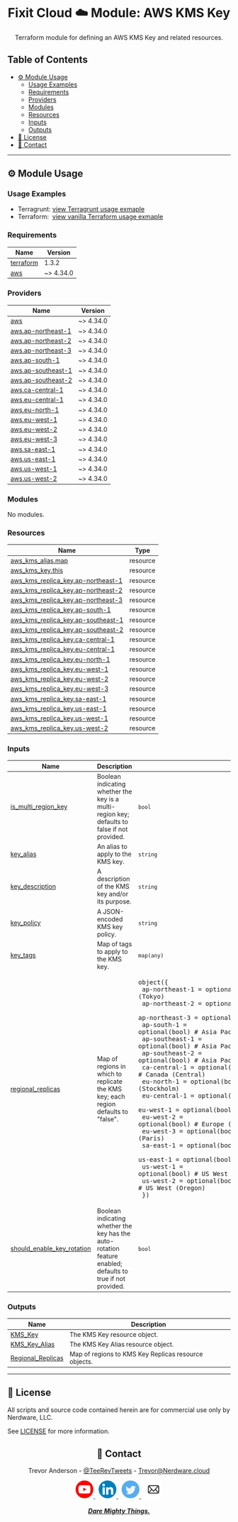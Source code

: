 <div align="center">
  <h1>Fixit Cloud ☁️ Module: AWS KMS Key</h1>

Terraform module for defining an AWS KMS Key and related resources.

</div>

<h2>Table of Contents</h2>

- [⚙️ Module Usage](#️-module-usage)
  - [Usage Examples](#usage-examples)
  - [Requirements](#requirements)
  - [Providers](#providers)
  - [Modules](#modules)
  - [Resources](#resources)
  - [Inputs](#inputs)
  - [Outputs](#outputs)
- [📝 License](#-license)
- [💬 Contact](#-contact)

<!-- BEGINNING OF PRE-COMMIT-TERRAFORM DOCS HOOK -->
<!-- prettier-ignore-start -->

---

## ⚙️ Module Usage

### Usage Examples

- Terragrunt: [view Terragrunt usage exmaple](examples/terragrunt.hcl)
- Terraform: &nbsp;[view vanilla Terraform usage exmaple](examples/terraform.tf)

### Requirements

| Name | Version |
|------|---------|
| <a name="requirement_terraform"></a> [terraform](#requirement\_terraform) | 1.3.2 |
| <a name="requirement_aws"></a> [aws](#requirement\_aws) | ~> 4.34.0 |

### Providers

| Name | Version |
|------|---------|
| <a name="provider_aws"></a> [aws](#provider\_aws) | ~> 4.34.0 |
| <a name="provider_aws.ap-northeast-1"></a> [aws.ap-northeast-1](#provider\_aws.ap-northeast-1) | ~> 4.34.0 |
| <a name="provider_aws.ap-northeast-2"></a> [aws.ap-northeast-2](#provider\_aws.ap-northeast-2) | ~> 4.34.0 |
| <a name="provider_aws.ap-northeast-3"></a> [aws.ap-northeast-3](#provider\_aws.ap-northeast-3) | ~> 4.34.0 |
| <a name="provider_aws.ap-south-1"></a> [aws.ap-south-1](#provider\_aws.ap-south-1) | ~> 4.34.0 |
| <a name="provider_aws.ap-southeast-1"></a> [aws.ap-southeast-1](#provider\_aws.ap-southeast-1) | ~> 4.34.0 |
| <a name="provider_aws.ap-southeast-2"></a> [aws.ap-southeast-2](#provider\_aws.ap-southeast-2) | ~> 4.34.0 |
| <a name="provider_aws.ca-central-1"></a> [aws.ca-central-1](#provider\_aws.ca-central-1) | ~> 4.34.0 |
| <a name="provider_aws.eu-central-1"></a> [aws.eu-central-1](#provider\_aws.eu-central-1) | ~> 4.34.0 |
| <a name="provider_aws.eu-north-1"></a> [aws.eu-north-1](#provider\_aws.eu-north-1) | ~> 4.34.0 |
| <a name="provider_aws.eu-west-1"></a> [aws.eu-west-1](#provider\_aws.eu-west-1) | ~> 4.34.0 |
| <a name="provider_aws.eu-west-2"></a> [aws.eu-west-2](#provider\_aws.eu-west-2) | ~> 4.34.0 |
| <a name="provider_aws.eu-west-3"></a> [aws.eu-west-3](#provider\_aws.eu-west-3) | ~> 4.34.0 |
| <a name="provider_aws.sa-east-1"></a> [aws.sa-east-1](#provider\_aws.sa-east-1) | ~> 4.34.0 |
| <a name="provider_aws.us-east-1"></a> [aws.us-east-1](#provider\_aws.us-east-1) | ~> 4.34.0 |
| <a name="provider_aws.us-west-1"></a> [aws.us-west-1](#provider\_aws.us-west-1) | ~> 4.34.0 |
| <a name="provider_aws.us-west-2"></a> [aws.us-west-2](#provider\_aws.us-west-2) | ~> 4.34.0 |

### Modules

No modules.

### Resources

| Name | Type |
|------|------|
| [aws_kms_alias.map](https://registry.terraform.io/providers/hashicorp/aws/latest/docs/resources/kms_alias) | resource |
| [aws_kms_key.this](https://registry.terraform.io/providers/hashicorp/aws/latest/docs/resources/kms_key) | resource |
| [aws_kms_replica_key.ap-northeast-1](https://registry.terraform.io/providers/hashicorp/aws/latest/docs/resources/kms_replica_key) | resource |
| [aws_kms_replica_key.ap-northeast-2](https://registry.terraform.io/providers/hashicorp/aws/latest/docs/resources/kms_replica_key) | resource |
| [aws_kms_replica_key.ap-northeast-3](https://registry.terraform.io/providers/hashicorp/aws/latest/docs/resources/kms_replica_key) | resource |
| [aws_kms_replica_key.ap-south-1](https://registry.terraform.io/providers/hashicorp/aws/latest/docs/resources/kms_replica_key) | resource |
| [aws_kms_replica_key.ap-southeast-1](https://registry.terraform.io/providers/hashicorp/aws/latest/docs/resources/kms_replica_key) | resource |
| [aws_kms_replica_key.ap-southeast-2](https://registry.terraform.io/providers/hashicorp/aws/latest/docs/resources/kms_replica_key) | resource |
| [aws_kms_replica_key.ca-central-1](https://registry.terraform.io/providers/hashicorp/aws/latest/docs/resources/kms_replica_key) | resource |
| [aws_kms_replica_key.eu-central-1](https://registry.terraform.io/providers/hashicorp/aws/latest/docs/resources/kms_replica_key) | resource |
| [aws_kms_replica_key.eu-north-1](https://registry.terraform.io/providers/hashicorp/aws/latest/docs/resources/kms_replica_key) | resource |
| [aws_kms_replica_key.eu-west-1](https://registry.terraform.io/providers/hashicorp/aws/latest/docs/resources/kms_replica_key) | resource |
| [aws_kms_replica_key.eu-west-2](https://registry.terraform.io/providers/hashicorp/aws/latest/docs/resources/kms_replica_key) | resource |
| [aws_kms_replica_key.eu-west-3](https://registry.terraform.io/providers/hashicorp/aws/latest/docs/resources/kms_replica_key) | resource |
| [aws_kms_replica_key.sa-east-1](https://registry.terraform.io/providers/hashicorp/aws/latest/docs/resources/kms_replica_key) | resource |
| [aws_kms_replica_key.us-east-1](https://registry.terraform.io/providers/hashicorp/aws/latest/docs/resources/kms_replica_key) | resource |
| [aws_kms_replica_key.us-west-1](https://registry.terraform.io/providers/hashicorp/aws/latest/docs/resources/kms_replica_key) | resource |
| [aws_kms_replica_key.us-west-2](https://registry.terraform.io/providers/hashicorp/aws/latest/docs/resources/kms_replica_key) | resource |

### Inputs

| Name | Description | Type | Default | Required |
|------|-------------|------|---------|:--------:|
| <a name="input_is_multi_region_key"></a> [is\_multi\_region\_key](#input\_is\_multi\_region\_key) | Boolean indicating whether the key is a multi-region key; defaults to<br>false if not provided. | `bool` | `false` | no |
| <a name="input_key_alias"></a> [key\_alias](#input\_key\_alias) | An alias to apply to the KMS key. | `string` | `null` | no |
| <a name="input_key_description"></a> [key\_description](#input\_key\_description) | A description of the KMS key and/or its purpose. | `string` | `null` | no |
| <a name="input_key_policy"></a> [key\_policy](#input\_key\_policy) | A JSON-encoded KMS key policy. | `string` | n/a | yes |
| <a name="input_key_tags"></a> [key\_tags](#input\_key\_tags) | Map of tags to apply to the KMS key. | `map(any)` | `null` | no |
| <a name="input_regional_replicas"></a> [regional\_replicas](#input\_regional\_replicas) | Map of regions in which to replicate the KMS key; each region defaults to "false". | <pre>object({<br>    ap-northeast-1 = optional(bool) # Asia Pacific (Tokyo)<br>    ap-northeast-2 = optional(bool) # Asia Pacific (Seoul)<br>    ap-northeast-3 = optional(bool) # Asia Pacific (Osaka)<br>    ap-south-1     = optional(bool) # Asia Pacific (Mumbai)<br>    ap-southeast-1 = optional(bool) # Asia Pacific (Singapore)<br>    ap-southeast-2 = optional(bool) # Asia Pacific (Sydney)<br>    ca-central-1   = optional(bool) # Canada (Central)<br>    eu-north-1     = optional(bool) # Europe (Stockholm)<br>    eu-central-1   = optional(bool) # Europe (Frankfurt)<br>    eu-west-1      = optional(bool) # Europe (Ireland)<br>    eu-west-2      = optional(bool) # Europe (London)<br>    eu-west-3      = optional(bool) # Europe (Paris)<br>    sa-east-1      = optional(bool) # South America (São Paulo)<br>    us-east-1      = optional(bool) # US East (N. Virginia)<br>    us-west-1      = optional(bool) # US West (N. California)<br>    us-west-2      = optional(bool) # US West (Oregon)<br>  })</pre> | `{}` | no |
| <a name="input_should_enable_key_rotation"></a> [should\_enable\_key\_rotation](#input\_should\_enable\_key\_rotation) | Boolean indicating whether the key has the auto-rotation feature enabled;<br>defaults to true if not provided. | `bool` | `true` | no |

### Outputs

| Name | Description |
|------|-------------|
| <a name="output_KMS_Key"></a> [KMS\_Key](#output\_KMS\_Key) | The KMS Key resource object. |
| <a name="output_KMS_Key_Alias"></a> [KMS\_Key\_Alias](#output\_KMS\_Key\_Alias) | The KMS Key Alias resource object. |
| <a name="output_Regional_Replicas"></a> [Regional\_Replicas](#output\_Regional\_Replicas) | Map of regions to KMS Key Replicas resource objects. |

---

## 📝 License

All scripts and source code contained herein are for commercial use only by Nerdware, LLC.

See [LICENSE](/LICENSE) for more information.

<div align="center" style="margin-top:30px;">

## 💬 Contact

Trevor Anderson - [@TeeRevTweets](https://twitter.com/teerevtweets) - [Trevor@Nerdware.cloud](mailto:trevor@nerdware.cloud)

<a href="https://www.youtube.com/channel/UCguSCK_j1obMVXvv-DUS3ng">
<img src="../.github/assets/YouTube_icon_circle.svg" height="40" />
</a>
&nbsp;
<a href="https://www.linkedin.com/in/meet-trevor-anderson/">
<img src="../.github/assets/LinkedIn_icon_circle.svg" height="40" />
</a>
&nbsp;
<a href="https://twitter.com/TeeRevTweets">
<img src="../.github/assets/Twitter_icon_circle.svg" height="40" />
</a>
&nbsp;
<a href="mailto:trevor@nerdware.cloud">
<img src="../.github/assets/email_icon_circle.svg" height="40" />
</a>
<br><br>

<a href="https://daremightythings.co/">
<strong><i>Dare Mighty Things.</i></strong>
</a>

</div>

<!-- prettier-ignore-end -->
<!-- END OF PRE-COMMIT-TERRAFORM DOCS HOOK -->

